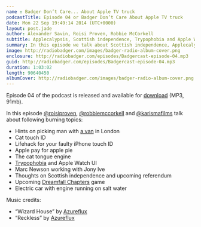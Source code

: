```yaml
---
name : Badger Don’t Care... About Apple TV truck
podcastTitle: Episode 04 or Badger Don’t Care About Apple TV truck
date: Mon 22 Sep 19:49:14 2014 (UTC+0000)
layout: post.jade
author: Alexander Savin, Roisi Proven, Robbie McCorkell
subtitle: Applecalypsis, Scottish independence, Trypophobia and Apple Watch, Dreamfall Chapters
summary: In this episode we talk about Scottish independence, Applecalypsis event, unexpected influence of Apple Watch UI to the people suffering from trypophobia, electric cars running on salt water and upcoming Dreamfall Chapters game.
image: http://radiobadger.com/images/badger-radio-album-cover.png
enclosure: http://radiobadger.com/episodes/Badgercast-episode-04.mp3
guid: http://radiobadger.com/episodes/Badgercast-episode-04.mp3
duration: 1:03:02
length: 90640450
albumCover: http://radiobadger.com/images/badger-radio-album-cover.png
---
```


Episode 04 of the podcast is released and available for [download](http://radiobadger.com/episodes/Badgercast-episode-04.mp3) (MP3, 91mb).

In this episode [@roisiproven](https://twitter.com/roisiproven), [@robbiemccorkell](https://twitter.com/robbiemccorkell) and [@karismafilms](https://twitter.com/karismafilms) talk about following burning topics:

* Hints on picking man with [a van](http://manwithavan.co.uk/) in London
* Cat touch ID
* Lifehack for your faulty iPhone touch ID
* Apple pay for apple pie
* The cat tongue engine
* [Trypophobia](http://en.wikipedia.org/wiki/Trypophobia) and Apple Watch UI
* Marc Newson working with Jony Ive
* Thoughts on Scottish independence and upcoming referendum
* Upcoming [Dreamfall Chapters](https://www.youtube.com/watch?v=ZE1_ctp2V8U) game
* Electric car with engine running on salt water

Music credits:
* “Wizard House” by [Azureflux](http://freemusicarchive.org/music/Azureflux/Mean_Machine/01_azureflux_-_wizard_house)
* “Reckless” by [Azureflux](http://freemusicarchive.org/music/Azureflux/Mean_Machine/04_azureflux_-_reckless)

